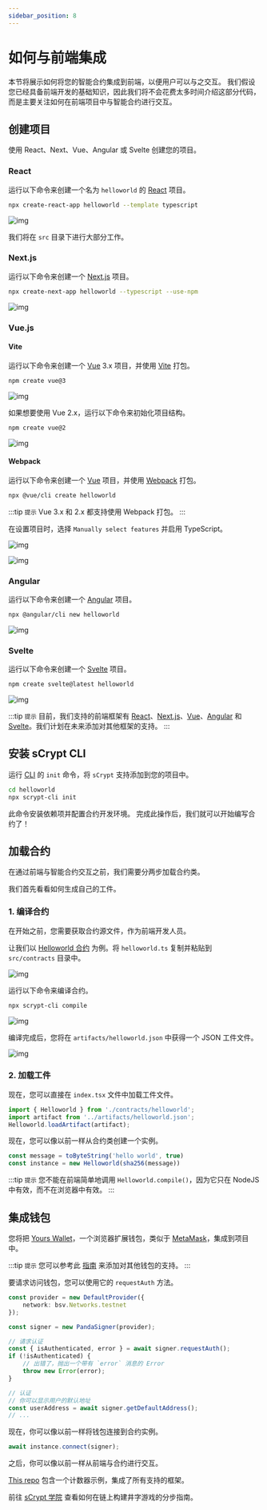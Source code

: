 ```yaml
---
sidebar_position: 8
---
```


# 如何与前端集成

本节将展示如何将您的智能合约集成到前端，以便用户可以与之交互。
我们假设您已经具备前端开发的基础知识，因此我们将不会花费太多时间介绍这部分代码，而是主要关注如何在前端项目中与智能合约进行交互。

## 创建项目

使用 React、Next、Vue、Angular 或 Svelte 创建您的项目。

### React

运行以下命令来创建一个名为 `helloworld` 的 [React](https://react.dev/) 项目。

```bash
npx create-react-app helloworld --template typescript
```

![img](/sCrypt/how-to-integrate-a-frontend-01.png)

我们将在 `src` 目录下进行大部分工作。

### Next.js

运行以下命令来创建一个 [Next.js](https://nextjs.org/) 项目。

```bash
npx create-next-app helloworld --typescript --use-npm
```

![img](/sCrypt/how-to-integrate-a-frontend-02.png)

### Vue.js

#### Vite

运行以下命令来创建一个 [Vue](https://vuejs.org/) 3.x 项目，并使用 [Vite](https://vitejs.dev/) 打包。

```bash
npm create vue@3
```

![img](/sCrypt/how-to-integrate-a-frontend-03.png)

如果想要使用 Vue 2.x，运行以下命令来初始化项目结构。

```bash
npm create vue@2
```

![img](/sCrypt/how-to-integrate-a-frontend-04.png)

#### Webpack

运行以下命令来创建一个 [Vue](https://vuejs.org/) 项目，并使用 [Webpack](https://webpack.js.org/) 打包。

```bash
npx @vue/cli create helloworld
```

:::tip `提示`
Vue 3.x 和 2.x 都支持使用 Webpack 打包。
:::

在设置项目时，选择 `Manually select features` 并启用 TypeScript。

![img](/sCrypt/how-to-integrate-a-frontend-05.png)

![img](/sCrypt/how-to-integrate-a-frontend-06.png)

### Angular

运行以下命令来创建一个 [Angular](https://angular.io/) 项目。

```bash
npx @angular/cli new helloworld
```

![img](/sCrypt/how-to-integrate-a-frontend-07.png)

### Svelte

运行以下命令来创建一个 [Svelte](https://svelte.dev/) 项目。

```bash
npm create svelte@latest helloworld
```

![img](/sCrypt/how-to-integrate-a-frontend-08.png)

:::tip `提示`
目前，我们支持的前端框架有 [React](https://react.dev)、[Next.js](https://nextjs.org/)、[Vue](https://vuejs.org/)、[Angular](https://angular.io/) 和 [Svelte](https://svelte.dev/)。我们计划在未来添加对其他框架的支持。
:::

## 安装 sCrypt CLI

运行 [CLI](../installation#the-scrypt-cli-tool) 的 `init` 命令，将 `sCrypt` 支持添加到您的项目中。

```bash
cd helloworld
npx scrypt-cli init
```

此命令安装依赖项并配置合约开发环境。
完成此操作后，我们就可以开始编写合约了！

## 加载合约

在通过前端与智能合约交互之前，我们需要分两步加载合约类。

我们首先看看如何生成自己的工件。

### 1. 编译合约

在开始之前，您需要获取合约源文件，作为前端开发人员。

让我们以 [Helloworld 合约](../tutorials/hello-world.md) 为例。将 `helloworld.ts` 复制并粘贴到 `src/contracts` 目录中。

![img](/sCrypt/how-to-integrate-a-frontend-09.png)

运行以下命令来编译合约。

```bash
npx scrypt-cli compile
```

![img](/sCrypt/how-to-integrate-a-frontend-10.png)

编译完成后，您将在 `artifacts/helloworld.json` 中获得一个 JSON 工件文件。

![img](/sCrypt/how-to-integrate-a-frontend-11.png)

### 2. 加载工件

现在，您可以直接在 `index.tsx` 文件中加载工件文件。

```ts
import { Helloworld } from './contracts/helloworld';
import artifact from '../artifacts/helloworld.json';
Helloworld.loadArtifact(artifact);
```

现在，您可以像以前一样从合约类创建一个实例。

```ts
const message = toByteString('hello world', true)
const instance = new Helloworld(sha256(message))
```

:::tip `提示`
您不能在前端简单地调用 `Helloworld.compile()`，因为它只在 NodeJS 中有效，而不在浏览器中有效。
:::

## 集成钱包

您将把 [Yours Wallet](https://chromewebstore.google.com/detail/panda-wallet/mlbnicldlpdimbjdcncnklfempedeipj)，一个浏览器扩展钱包，类似于 [MetaMask](https://metamask.io/)，集成到项目中。

:::tip `提示`
您可以参考此 [指南](../advanced/how-to-add-a-signer.md) 来添加对其他钱包的支持。
:::

要请求访问钱包，您可以使用它的 `requestAuth` 方法。

```ts
const provider = new DefaultProvider({
    network: bsv.Networks.testnet
});

const signer = new PandaSigner(provider);

// 请求认证
const { isAuthenticated, error } = await signer.requestAuth();
if (!isAuthenticated) {
    // 出错了，抛出一个带有 `error` 消息的 Error
    throw new Error(error);
}

// 认证
// 你可以显示用户的默认地址
const userAddress = await signer.getDefaultAddress();
// ...
```

现在，你可以像以前一样将钱包连接到合约实例。

```ts
await instance.connect(signer);
```

之后，你可以像以前一样从前端与合约进行交互。

[This repo](https://github.com/sCrypt-Inc/counter-demos) 包含一个计数器示例，集成了所有支持的框架。

前往 [sCrypt 学院](https://academy.scrypt.io) 查看如何在链上构建井字游戏的分步指南。
